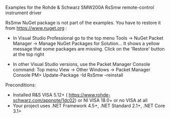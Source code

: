 Examples for the Rohde & Schwarz SMW200A RsSmw remote-control instrument driver

RsSmw NuGet package is not part of the examples. You have to restore it from https://www.nuget.org :
- In Visual Studio Professional go to the top menu Tools -> NuGet Packet Manager -> Manage NuGet Packages for Solution...
    It shows a yellow message that some packages are missing. Click on the 'Restore' button at the top right
	
- In other Visual Studio versions, use the Packet Manager Console command: Top menu View -> Other Windows -> Packet Manager Console
	PM> Update-Package -Id RsSmw –reinstall

Preconditions:
- Installed R&S VISA 5.12+ ( https://www.rohde-schwarz.com/appnote/1dc02) or NI VISA 18.0+ or no VISA at all
- Your project uses .NET Framework 4.5+, .NET Standard 2.1+, .NET Core 3.1+	
